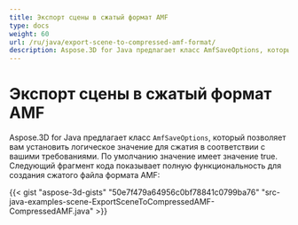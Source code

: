 ```yaml
---
title: Экспорт сцены в сжатый формат AMF
type: docs
weight: 60
url: /ru/java/export-scene-to-compressed-amf-format/
description: Aspose.3D for Java предлагает класс AmfSaveOptions, который позволяет вам установить логическое значение для сжатия в соответствии с вашими требованиями.
---
```

#  **Экспорт сцены в сжатый формат AMF**
Aspose.3D for Java предлагает класс `AmfSaveOptions`, который позволяет вам установить логическое значение для сжатия в соответствии с вашими требованиями. По умолчанию значение имеет значение true. Следующий фрагмент кода показывает полную функциональность для создания сжатого файла формата AMF:

{{< gist "aspose-3d-gists" "50e7f479a64956c0bf78841c0799ba76" "src-java-examples-scene-ExportSceneToCompressedAMF-CompressedAMF.java" >}}
